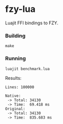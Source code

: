 
# fzy-lua

Luajit FFI bindings to FZY.

### Building

`make`

### Running

`luajit benchmark.lua`

Results:
```
Lines: 100000

Native:
 -> Total: 34130
 -> Time:  69.418 ms
Original:
 -> Total: 34130
 -> Time:  835.683 ms
```
